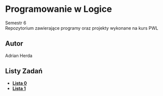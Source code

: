 # Programowanie w Logice

Semestr 6<br>
Repozytorium zawierające programy oraz projekty wykonane na kurs PWL

## Autor
Adrian Herda

## Listy Zadań
* [<b>Lista 0</b>](listy_zadan/lista0.pdf)
* [<b>Lista 1</b>](listy_zadan/lista1.pdf)
